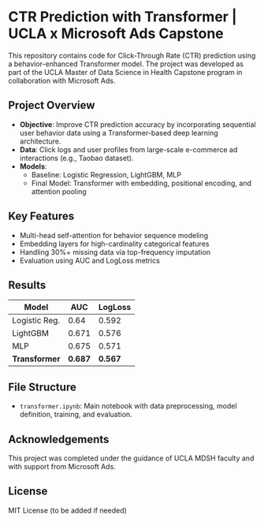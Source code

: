 # CTR Prediction with Transformer | UCLA x Microsoft Ads Capstone

This repository contains code for Click-Through Rate (CTR) prediction using a behavior-enhanced Transformer model. The project was developed as part of the UCLA Master of Data Science in Health Capstone program in collaboration with Microsoft Ads.

## Project Overview

- **Objective**: Improve CTR prediction accuracy by incorporating sequential user behavior data using a Transformer-based deep learning architecture.
- **Data**: Click logs and user profiles from large-scale e-commerce ad interactions (e.g., Taobao dataset).
- **Models**:
  - Baseline: Logistic Regression, LightGBM, MLP
  - Final Model: Transformer with embedding, positional encoding, and attention pooling

## Key Features

- Multi-head self-attention for behavior sequence modeling
- Embedding layers for high-cardinality categorical features
- Handling 30%+ missing data via top-frequency imputation
- Evaluation using AUC and LogLoss metrics

## Results

| Model         | AUC    | LogLoss |
|---------------|--------|---------|
| Logistic Reg. | 0.64   | 0.592   |
| LightGBM      | 0.671  | 0.576   |
| MLP           | 0.675  | 0.571   |
| **Transformer** | **0.687**  | **0.567**   |

## File Structure

- `transformer.ipynb`: Main notebook with data preprocessing, model definition, training, and evaluation.

## Acknowledgements

This project was completed under the guidance of UCLA MDSH faculty and with support from Microsoft Ads.

## License

MIT License (to be added if needed)
